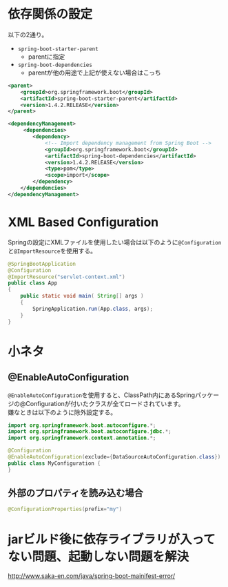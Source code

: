 # 依存関係の設定

以下の2通り。

- ```spring-boot-starter-parent```
    - parentに指定
- ```spring-boot-dependencies```
    - parentが他の用途で上記が使えない場合はこっち


```xml
<parent>
    <groupId>org.springframework.boot</groupId>
    <artifactId>spring-boot-starter-parent</artifactId>
    <version>1.4.2.RELEASE</version>
</parent>
```

```xml
<dependencyManagement>
     <dependencies>
        <dependency>
            <!-- Import dependency management from Spring Boot -->
            <groupId>org.springframework.boot</groupId>
            <artifactId>spring-boot-dependencies</artifactId>
            <version>1.4.2.RELEASE</version>
            <type>pom</type>
            <scope>import</scope>
        </dependency>
    </dependencies>
</dependencyManagement>
```

# XML Based Configuration

Springの設定にXMLファイルを使用したい場合は以下のように```@Configuration```と```@ImportResource```を使用する。

```java
@SpringBootApplication
@Configuration
@ImportResource("servlet-context.xml")
public class App
{
    public static void main( String[] args )
    {
        SpringApplication.run(App.class, args);
    }
}
```


# 小ネタ

## @EnableAutoConfiguration

```@EnableAutoConfiguration```を使用すると、ClassPath内にあるSpringパッケージの@Configurationが付いたクラスが全てロードされています。  
嫌なときは以下のように除外設定する。

```java
import org.springframework.boot.autoconfigure.*;
import org.springframework.boot.autoconfigure.jdbc.*;
import org.springframework.context.annotation.*;

@Configuration
@EnableAutoConfiguration(exclude={DataSourceAutoConfiguration.class})
public class MyConfiguration {
}
```

## 外部のプロパティを読み込む場合

```java
@ConfigurationProperties(prefix="my")
```

# jarビルド後に依存ライブラリが入ってない問題、起動しない問題を解決

http://www.saka-en.com/java/spring-boot-mainifest-error/
